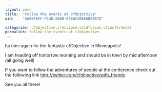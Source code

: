 ```yaml
---
layout: post
title:  "Follow the events at cfObjective"
uid:	"8A9BFAFF-F14D-B60B-07EAFABBE6B0B57D"

categories: cfobjective,cfeclipse,coldfusion,cfconferences
permalink: follow-the-events-at-cfobjective
---
```

Its time again for the fantastic cfObjective in Minneapolis!

I am heading off tomorrow morning and should be in town by mid afternoon (all going well)

If you want to follow the adventures of people at the conference check out the following link <a href="http://twitter.com/cfobjective/with_friends">http://twitter.com/cfobjective/with_friends</a>

See you all there!